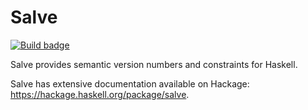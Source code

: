 # Salve

[![Build badge][]][build status]

Salve provides semantic version numbers and constraints for Haskell.

Salve has extensive documentation available on Hackage:
<https://hackage.haskell.org/package/salve>.

[Build badge]: https://travis-ci.org/tfausak/salve.svg?branch=master
[build status]: https://travis-ci.org/tfausak/salve
